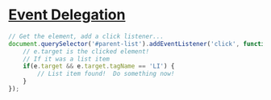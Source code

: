 [Event Delegation](tech.pro/tutorial/1254/9-ways-to-optimize-your-front-end-performance)
=================

```javascript
// Get the element, add a click listener...
document.querySelector('#parent-list').addEventListener('click', function(e) {
    // e.target is the clicked element!
    // If it was a list item
    if(e.target && e.target.tagName == 'LI') {
        // List item found!  Do something now!
    }
});
```